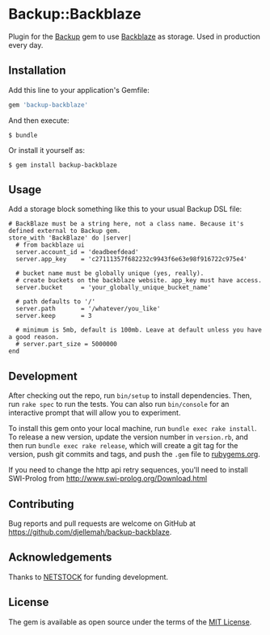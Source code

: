 # Backup::Backblaze

Plugin for the [Backup](https://github.com/backup/backup) gem to use [Backblaze](https://www.backblaze.com/) as storage.
Used in production every day.

## Installation

Add this line to your application's Gemfile:

```ruby
gem 'backup-backblaze'
```

And then execute:

    $ bundle

Or install it yourself as:

    $ gem install backup-backblaze

## Usage

  Add a storage block something like this to your usual Backup DSL file:

    # BackBlaze must be a string here, not a class name. Because it's defined external to Backup gem.
    store_with 'BackBlaze' do |server|
      # from backblaze ui
      server.account_id = 'deadbeefdead'
      server.app_key    = 'c27111357f682232c9943f6e63e98f916722c975e4'

      # bucket name must be globally unique (yes, really).
      # create buckets on the backblaze website. app_key must have access.
      server.bucket     = 'your_globally_unique_bucket_name'

      # path defaults to '/'
      server.path       = '/whatever/you_like'
      server.keep       = 3

      # minimum is 5mb, default is 100mb. Leave at default unless you have a good reason.
      # server.part_size = 5000000
    end


## Development

After checking out the repo, run `bin/setup` to install dependencies. Then, run `rake spec` to run the tests. You can also run `bin/console` for an interactive prompt that will allow you to experiment.

To install this gem onto your local machine, run `bundle exec rake install`. To release a new version, update the version number in `version.rb`, and then run `bundle exec rake release`, which will create a git tag for the version, push git commits and tags, and push the `.gem` file to [rubygems.org](https://rubygems.org).

If you need to change the http api retry sequences, you'll need to install SWI-Prolog from http://www.swi-prolog.org/Download.html

## Contributing

Bug reports and pull requests are welcome on GitHub at https://github.com/djellemah/backup-backblaze.

## Acknowledgements

Thanks to [NETSTOCK](https://www.netstock.co/) for funding development.

## License

The gem is available as open source under the terms of the [MIT License](http://opensource.org/licenses/MIT).
